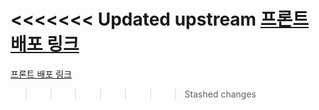 <<<<<<< Updated upstream
<a href="https://openingschoolforsports.netlify.app/">프론트 배포 링크</a>
=======
<a href="https://openingschoolforsports.netlify.app/DetailComponent1Update">프론트 배포 링크</a>
    
>>>>>>> Stashed changes
